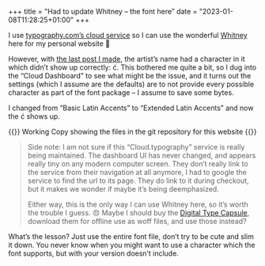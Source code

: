 +++
title = "Had to update Whitney – the font here”
date = "2023-01-08T11:28:25+01:00"
+++

I use [typography.com’s cloud service](https://www.typography.com/webfonts) so I can use the wonderful [Whitney](https://www.typography.com/fonts/whitney/design-notes) here for my personal website 🥰

However, with [the last post I made][last], the artist’s name had a character in it which didn’t show up correctly: ć. This bothered me quite a bit, so I dug into the “Cloud Dashboard” to see what might be the issue, and it turns out the settings (which I assume are the defaults) are to not provide every possible character as part of the font package – I assume to save some bytes.

I changed from “Basic Latin Accents” to “Extended Latin Accents” and now the ć shows up.

{{<fig
  src="screenshot@2x.png"
  alt="Screenshot of the typography.com dashboard, showing the change from Basic Latin Accents to Extended Latin Accents">}}
Working Copy showing the files in the git repository for this website
{{</fig>}}

> Side note: I am not sure if this “Cloud.typography” service is really being maintained. The dashboard UI has never changed, and appears really tiny on any modern computer screen. They don’t really link to the service from their navigation at all anymore, I had to google the service to find the url to its page. They do link to it during checkout, but it makes we wonder if maybe it’s being deemphasized.
> 
> Either way, this is the only way I can use Whitney here, so it’s worth the trouble I guess. 😞 Maybe I should buy the [Digital Type Capsule](https://www.typography.com/fonts/digital-type-capsule/overview), download them for offline use as woff files, and use those instead? 

What’s the lesson? Just use the entire font file, don’t try to be cute and slim it down. You never know when you might want to use a character which the font supports, but with your version doesn’t include.

[last]: https://nathanherald.com/writing/links/ana-vidovi%C4%87-classical-guitar/
[S3 bucket]: https://aws.amazon.com/s3/
